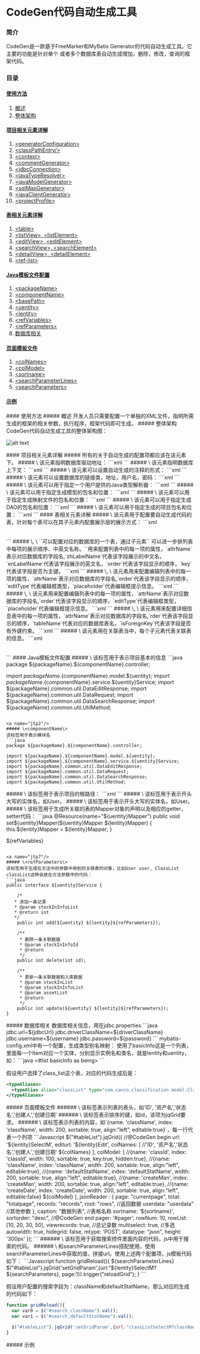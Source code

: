 
CodeGen代码自动生成工具
================================


### 简介
  CodeGen是一款基于FreeMarker和MyBatis Generator的代码自动生成工具。它主要的功能是针对单个
或者多个数据库表自动生成增加，删除，修改，查询的框架代码。
### 目录
#### [使用方法](#usage)
1.	[概述](#usage1)
2.	[整体架构](#usage2)

#### [项目相关元素详解](#ele)
1.	[\<generatorConfiguration\>](#ele1)
2.	[\<classPathEntry/\>](#ele2)
3.  [\<context\>](#ele3)
4.	[\<commentGenerator\>](#ele4)
5.	[\<jdbcConnection\>](#ele5)
6.	[\<javaTypeResolver\>](#ele6)
7.	[\<javaModelGenerator\>](#ele7)
8.	[\<sqlMapGenerator\>](#ele8)
9.	[\<javaClientGenerator\>](#ele9)
10. [\<projectProfile\>](#ele10)

#### [表相关元素详解](#tle)
1.	[\<table\>](#tle1)
2.	[\<listView\>, \<listElement\>](#tle2)
3.	[\<editView\>, \<editElement\>](#tle3)
4.  [\<searchView\>, \<searchElement\>](#tle4)
5.  [\<detailView\>, \<detailElement\>](#tle5)
6.  [\<ref-list\>](#tle6)

#### [Java模板文件配置](#jtp)
1.  [\<packageName\>](#jtp1)
2.  [\<componentName\>](#jtp2)
3.  [\<basePath\>](#jtp3)
4.  [\<uentity\>](#jtp4)
5.  [\<lentity\>](#jtp5)
6.  [\<refVariables\>](#jtp6)
7.  [\<refParameters\>](#jtp7)
8.  [数据库相关](#jtp8)

#### [页面模板文件](#ptp)
1.  [\<colNames\>](#ptp1)
2.  [\<colModel\>](#ptp2)
3.  [\<sortname\>](#ptp3)
4.  [\<searchParameterLines\>](#ptp4)
5.  [\<searchParameters\>](#ptp5)

#### [示例](#ex)


<a name="usage"/>
<a name="usage1"/>
#### 使用方法
##### 概述
  开发人员只需要配置一个单独的XML文件，指明所需生成的框架的相关参数，执行程序，框架代码即可生成。

<a name="usage2"/>
##### 整体架构
  CodeGen代码自动生成工具的整体架构图：

![alt text](http://image16-c.poco.cn/mypoco/myphoto/20150121/14/6445810220150121145234015.png?778x398_130 "架构")

<a name="ele"/>
<a name="ele1"/>
#### 项目相关元素详解
#####  <generatorConfiguration>
所有的关于自动生成的配置项都应该在该元素下。

<a name="ele2"/>
##### \<classPathEntry/\>
该元素指明数据库驱动地址：
```xml
<classPathEntry location="E:/Code/java5/mysql-connector-java-5.1.33.jar"/>
```

<a name="ele3"/>
##### \<context\>
该元素指明数据库上下文：
```xml
<context id="DB2Tables" targetRuntime="MyBatis3" componentName="classification">
```

<a name="ele4"/>
##### \<commentGenerator\>
该元素可以设置自动生成的注释的形式：
```xml
<commentGenerator>
    <property name="suppressDate" value="true"/>
    <!-- 是否去除自动生成的注释 true：是 ： false:否 -->
    <property name="suppressAllComments" value="true"/>
</commentGenerator>
```

<a name="ele5"/>
##### \<jdbcConnection\>
该元素可以设置数据库的链接类，地址，用户名，密码：
```xml
<jdbcConnection driverClass="com.mysql.jdbc.Driver" connectionURL="jdbc:mysql://192.168.1.135:3306/demotest" userId="root" password="mysqlpwd">
</jdbcConnection>
```

<a name="ele6"/>
##### \<javaTypeResolver\>
该元素可以用于指定一个用户提供的Java类型解析器：
```xml
<javaTypeResolver>
  <property name="forceBigDecimals" value="false"/>
</javaTypeResolver>
```

<a name="ele7"/>
##### \<javaModelGenerator\>
该元素可以用于指定生成模型的包名和位置：
```xml
<javaModelGenerator targetPackage="com.canco.classification.model" targetProject="E:/Code/java5/TestProject">
  <property name="enableSubPackages" value="true"/>
  <property name="trimStrings" value="true"/>
</javaModelGenerator>
```

<a name="ele8"/>
##### \<sqlMapGenerator\>
该元素可以用于指定生成映射文件的包名和位置：
```xml
<sqlMapGenerator targetPackage="com.canco.classification.mapping" targetProject="E:/Code/java5/TestProject">
  <property name="enableSubPackages" value="true"/>
</sqlMapGenerator>
```

<a name="ele9"/>
##### \<javaClientGenerator\>
该元素可以用于指定生成DAO的包名和位置：
```xml
<javaClientGenerator type="XMLMAPPER" targetPackage="com.canco.classification.dao" targetProject="E:/Code/java5/TestProject">
  <property name="enableSubPackages" value="true"/>
</javaClientGenerator>
```

<a name="ele10"/>
##### \<projectProfile\>
该元素可以用于指定生成的项目包名和位置：
```xml
<projectProfile packageName="com.canco" projectName="E:/Code/java5/TestProject">
</projectProfile>
```

<a name="tle"/>
<a name="tle1"/>
#### 表相关元素详解
##### \<table\>
该元素用于配置要自动生成代码的表，针对每个表可以在其子元素内配置展示层的展示方式：
```xml
<table tableName="asset_list" domainObjectName="AssetList" enableCountByExample="true" enableUpdateByExample="true" enableDeleteByExample="true" enableSelectByExample="true" selectByExampleQueryId="true">
  <listView>
    <listElement>
      <property name="attrName" value="asset_id"/>
      <property name="labelName" value="asset.id"/>
      <property name="zhLabelName" value="资产ID"/>
      <property name="enLabelName" value="ID"/>
      <property name="order" value="1"/>
      <property name="key" value="true"/>
    </listElement>
    <listElement>
      <property name="attrName" value="asset_name"/>
      <property name="zhLabelName" value="资产名"/>
      <property name="enLabelName" value="Asset Name"/>
      <property name="labelName" value="asset.name"/>
      <property name="order" value="2"/>
    </listElement>
  </listView>
</table>
```
<a name="tle2"/>
##### \<listView\>, \<listElement\>
`<listView>`可以配置对应的数据库的一个表，通过子元素`<listElement>` 可以进一步排列表中每项的展示顺序、中英文名称。`<listElement>`用来配置列表中的每一项的属性，`attrName`表示对应数据库的字段名,`zhLabelName`代表该字段展示的中文名，`enLabelName`代表该字段展示的英文名，`order`代表该字段显示的顺序，`key`代表该字段是否为主键。
```xml
<listElement>
  <property name="attrName" value="asset_id"/>
  <property name="labelName" value="asset.id"/>
  <property name="zhLabelName" value="资产ID"/>
  <property name="enLabelName" value="ID"/>
  <property name="order" value="1"/>
  <property name="key" value="true"/>
</listElement>
```

<a name="tle3"/>
##### \<editView\>, \<editElement\>
该元素用来配置编辑列表中的每一项的属性，`attrName`表示对应数据库的字段名,`order`代表该字段显示的顺序，`editType`代表编辑框类型，`placeholder`代表编辑框提示信息。
```xml
<editView>
  <editElement>
    <property name="attrName" value="username"/>
    <property name="labelName" value="用户名"/>
    <property name="order" value="1"/>
    <property name="editType" value="input"/>
    <property name="placeholder" value="类别名"/>
  </editElement>
  <editElement>
    <property name="attrName" value="password"/>
    <property name="labelName" value="密码"/>
    <property name="order" value="2"/>
    <property name="editType" value="input"/>
    <property name="placeholder" value="密码"/>
  </editElement>
</editView>
```

<a name="tle4"/>
##### \<searchView\>, \<searchElement\>
该元素用来配置编辑列表中的每一项的属性，`attrName`表示对应数据库的字段名,`order`代表该字段显示的顺序，`editType`代表编辑框类型，`placeholder`代表编辑框提示信息。
```xml
<searchView>
  <searchElement>
    <property name="attrName" value="username"/>
    <property name="labelName" value="用户名"/>
    <property name="order" value="1"/>
    <property name="placeholder" value="用户名"/>
  </searchElement>
  <searchElement>
    <property name="attrName" value="password"/>
    <property name="labelName" value="密码"/>
    <property name="order" value="2"/>
    <property name="placeholder" value="密码"/>
  </searchElement>
</searchView>
```

<a name="tle5"/>
##### \<detailView\>, \<detailElement\>
该元素用来配置详细信息表中的每一项的属性，`attrName`表示对应数据库的字段名,`rder`代表该字段显示的顺序，`tableName`代表对应的数据库表名，`isForeignKey`代表该字段是否有外键约束。
```xml
<detailView>
  <detailElement>
    <property name="attrName" value="username"/>
    <property name="labelName" value="姓名"/>
    <property name="order" value="1"/>
    <property name="tableName" value="user"/>
    <property name="isForeignKey" value="false"/>
  </detailElement>
  <detailElement>
    <property name="attrName" value="age"/>
    <property name="labelName" value="年龄"/>
    <property name="order" value="2"/>
    <property name="tableName" value="user"/>
    <property name="isForeignKey" value="false"/>
  </detailElement>
  <detailElement>
    <property name="attrName" value="sex"/>
    <property name="labelName" value="性别"/>
    <property name="order" value="2"/>
    <property name="tableName" value="sex"/>
    <property name="isForeignKey" value="true"/>
  </detailElement>
</detailView>
```

<a name="tle6"/>
##### \<ref-list\>
该元素用在关联表当中，每个子元素代表关联表的信息。
```xml
<table tableName="stock_in_info_list" domainObjectName="StockInInfoList" enableCountByExample="true" enableUpdateByExample="true" enableDeleteByExample="true" enableSelectByExample="true" selectByExampleQueryId="true">
  <ref-list>
    <ref name="StockInList">
      <property name="foreignKey" value="stock_in_info_stock_in_id"/>
    </ref>
    <ref name="AssetList">
      <property name="foreignKey" value="stock_in_info_asset_id"/>
    </ref>
  </ref-list>
</table>
```

<a name="jtp"/>
<a name="jtp1"/>
#### Java模板文件配置
##### \<packageName\>
该标签用于表示项目基本的信息
```java
package ${packageName}.${componentName}.controller;

import ${packageName}.${componentName}.model.${uentity};
import ${packageName}.${componentName}.service.${uentity}Service;
import ${packageName}.common.util.DataEditResponse;
import ${packageName}.common.util.DataRequest;
import ${packageName}.common.util.DataSearchResponse;
import ${packageName}.common.util.UtilMethod;
```

<a name="jtp2"/>
##### \<componentName\>
该标签用于表示模块名
```java
package ${packageName}.${componentName}.controller;

import ${packageName}.${componentName}.model.${uentity};
import ${packageName}.${componentName}.service.${uentity}Service;
import ${packageName}.common.util.DataEditResponse;
import ${packageName}.common.util.DataRequest;
import ${packageName}.common.util.DataSearchResponse;
import ${packageName}.common.util.UtilMethod;
```

<a name="jtp3"/>
##### \<basePath\>
该标签用于表示项目的根路径：
```xml
<bean id="sqlSessionFactory" class="org.mybatis.spring.SqlSessionFactoryBean">
  <property name="dataSource" ref="mySqlDataSource" />
  <property name="typeAliasesPackage" value="${packageName}.*.model" />
  <!-- <property name="configLocation" value="classpath:mybatis-config.xml" /> -->
  <!-- 显式指定Mapper文件位置 -->
  <property name="mapperLocations" value="classpath:${basePath}/*/mapper/*.xml" />
</bean>
```
<a name="jtp4"/>
##### \<uentity\>
该标签用于表示开头大写的实体名，如User。

<a name="jtp5"/>
##### \<lentity\>
该标签用于表示开头大写的实体名，如User。

<a name="jtp6"/>
##### \<refVariables\>
该标签用于生成所关联的表的Mapper对象的声明以及相应的getter，setter代码：
```java
@Resource(name="${uentity}Mapper")
public void set${uentity}Mapper(${uentity}Mapper ${lentity}Mapper) {
    this.${lentity}Mapper = ${lentity}Mapper;
}

${refVariables}
```

<a name="jtp7"/>
##### \<refParameters\>
该标签用于生成在方法中的参数中用到的关联表的对象，比如User user, ClassList classList这种会放在方法参数中的代码：
```java
public interface ${uentity}Service {

    /*
   * 添加一条记录
   * @param stockInInfoList
   * @return int
   */
    public int add(${uentity} ${lentity}${refParameters});

    /**
     * 删除一条关联数据
     * @param stockInInfoId
     * @return
     */
    public int delete(int id);

    /**
     * 更新一条关联数据和入库数据
     * @param stockInList
     * @param stockInInfoList
     * @param assetList
     * @return
     */
    public int update(${uentity} ${lentity}${refParameters});
}
```

<a name="jtp8"/>
##### 数据库相关
数据库相关信息，用在jdbc.properties
```java
jdbc.url=${jdbcUrl}
jdbc.driverClassName=${driverClassName}
jdbc.username=${username}
jdbc.password=${password}
```
mybatis-config.xml中有一个配置，生成类型别名映射：
使用了basicInfo这是一个列表，里面每一个Item对应一个实体，分别显示实例名和类名，就是lentity和uentity，如：
```java
<#list basicInfo as being>
  <typeAlias alias="${being.instanceName}" type="${packageName}.${componentName}.model.${being.className}" />
</#list>
```

假设用户选择了class_list这个表，对应的代码生成后是：
```xml
<typeAliases>
  <typeAlias alias="classList" type="com.canco.classification.model.ClassList" />
</typeAliases>
```


<a name="ptp"/>
##### 页面模板文件
<a name="ptp1"/>
###### \<colNames\>
该标签表示列表的表头，如'ID', '资产名','状态名','创建人','创建日期'

<a name="ptp3"/>
###### \<sortname\>
该标签表示排序的键，如id，该项为jqGrid要求。

<a name="ptp2"/>
###### \<colNames\>
该标签表示列表的内容，如`{name: 'className', index: 'className', width: 200, sortable: true, align:"left", editable:true}`，每一行代表一个列项
```Javascript
$("#tableList").jqGrid({
          //@CodeGen begin
          url: '${lentity}SelectM',
          editurl: '${lentity}Edit',
          colNames: [
      //'ID', '资产名','状态名','创建人','创建日期'
      ${colNames}
    ],
          colModel: [
              //{name: 'classId', index: 'classId', width: 100, sortable: true, key:true, hidden:true},
              //{name: 'className', index: 'className', width: 200, sortable: true, align:"left", editable:true},
              //{name: 'defaultStatName', index: 'defaultStatName', width: 200, sortable: true, align:"left", editable:true},
              //{name: 'createMan', index: 'createMan', width: 200, sortable: true, align:"left", editable:true},
              //{name: 'createDate', index: 'createDate', width: 200, sortable: true, align:"left", editable:false}
      ${colModel}
          ],
          jsonReader : {
              page: "currentpage",
              total: "totalpage",
              records: "records",
              root: "rows",     //返回数据
              userdata: "userdata" //其他参数
          },
          caption: "数据列表", //表格名称
          sortname: '${sortname}',
          sortorder: "desc",
          //@CodeGen end
          pager: '#pager',
          rowNum: 10,
          rowList: [10, 20, 30, 50],
          viewrecords: true, //总记录数
          multiselect: true, //多选
          autowidth: true,
          hidegrid: false,
          mtype: 'POST',
          datatype: "json",
          height: '300px'
      });
```

<a name="ptp4"/>
###### \<searchParameterLines\>
该标签用于获取搜索控件里面内容的代码，js中用于搜索的代码。

<a name="ptp5"/>
###### \<searchParameters\>
和searchParameterLines搭配使用，使用searchParameterLines中获取的值，拼接url。使用上述两个配置项，js模板代码如下：
```Javascript
function gridReload(){
        ${searchParameterLines}
  $("#tableList").jqGrid('setGridParam',{url:"${lentity}SelectM?${searchParameters}, page:1}).trigger("reloadGrid");
}
```

假设用户配置的搜索字段为：className和defaultStatName，那么对应的生成的代码如下：
```Javascript
function gridReload(){
  var var0 = $("#search_className").val();
  var var1 = $("#search_defaultStatName").val();

  $("#tableList").jqGrid('setGridParam',{url:"classListSelectM?className="+var0+"&defaultStatName="+var1, page:1}).trigger("reloadGrid");
}
```

<a name="ex"/>
##### 示例
